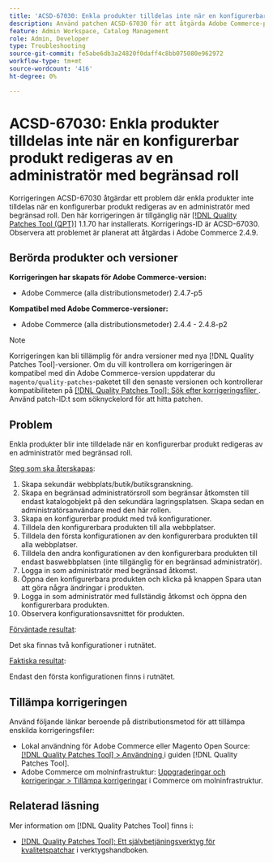 ```yaml
---
title: 'ACSD-67030: Enkla produkter tilldelas inte när en konfigurerbar produkt redigeras av en administratör med begränsad roll'
description: Använd patchen ACSD-67030 för att åtgärda Adobe Commerce-problemet där de enkla produkterna inte tilldelas när en konfigurerbar produkt redigeras av en administratör med begränsad roll.
feature: Admin Workspace, Catalog Management
role: Admin, Developer
type: Troubleshooting
source-git-commit: fe5abe6db3a24820f0daff4c8bb075080e962972
workflow-type: tm+mt
source-wordcount: '416'
ht-degree: 0%

---
```



# ACSD-67030: Enkla produkter tilldelas inte när en konfigurerbar produkt redigeras av en administratör med begränsad roll

Korrigeringen ACSD-67030 åtgärdar ett problem där enkla produkter inte tilldelas när en konfigurerbar produkt redigeras av en administratör med begränsad roll. Den här korrigeringen är tillgänglig när [[!DNL Quality Patches Tool (QPT)]](/help/tools/quality-patches-tool/quality-patches-tool-to-self-serve-quality-patches.md) 1.1.70 har installerats. Korrigerings-ID är ACSD-67030. Observera att problemet är planerat att åtgärdas i Adobe Commerce 2.4.9.


## Berörda produkter och versioner

**Korrigeringen har skapats för Adobe Commerce-version:**

* Adobe Commerce (alla distributionsmetoder) 2.4.7-p5

**Kompatibel med Adobe Commerce-versioner:**

* Adobe Commerce (alla distributionsmetoder) 2.4.4 - 2.4.8-p2

>[!NOTE]
>
>Korrigeringen kan bli tillämplig för andra versioner med nya [!DNL Quality Patches Tool]-versioner. Om du vill kontrollera om korrigeringen är kompatibel med din Adobe Commerce-version uppdaterar du `magento/quality-patches`-paketet till den senaste versionen och kontrollerar kompatibiliteten på [[!DNL Quality Patches Tool]: Sök efter korrigeringsfiler ](https://experienceleague.adobe.com/tools/commerce-quality-patches/index.html). Använd patch-ID:t som söknyckelord för att hitta patchen.

## Problem

Enkla produkter blir inte tilldelade när en konfigurerbar produkt redigeras av en administratör med begränsad roll.

<u>Steg som ska återskapas</u>:

1. Skapa sekundär webbplats/butik/butiksgranskning.
1. Skapa en begränsad administratörsroll som begränsar åtkomsten till endast katalogobjekt på den sekundära lagringsplatsen. Skapa sedan en administratörsanvändare med den här rollen.
1. Skapa en konfigurerbar produkt med två konfigurationer.
1. Tilldela den konfigurerbara produkten till alla webbplatser.
1. Tilldela den första konfigurationen av den konfigurerbara produkten till alla webbplatser.
1. Tilldela den andra konfigurationen av den konfigurerbara produkten till endast baswebbplatsen (inte tillgänglig för en begränsad administratör).
1. Logga in som administratör med begränsad åtkomst.
1. Öppna den konfigurerbara produkten och klicka på knappen Spara utan att göra några ändringar i produkten.
1. Logga in som administratör med fullständig åtkomst och öppna den konfigurerbara produkten.
1. Observera konfigurationsavsnittet för produkten.


<u>Förväntade resultat</u>:

Det ska finnas två konfigurationer i rutnätet.

<u>Faktiska resultat</u>:

Endast den första konfigurationen finns i rutnätet.

## Tillämpa korrigeringen

Använd följande länkar beroende på distributionsmetod för att tillämpa enskilda korrigeringsfiler:

* Lokal användning för Adobe Commerce eller Magento Open Source: [[!DNL Quality Patches Tool] > Användning ](/help/tools/quality-patches-tool/usage.md) i guiden [!DNL Quality Patches Tool].
* Adobe Commerce om molninfrastruktur: [Uppgraderingar och korrigeringar > Tillämpa korrigeringar](https://experienceleague.adobe.com/docs/commerce-cloud-service/user-guide/develop/upgrade/apply-patches.html) i Commerce om molninfrastruktur.

## Relaterad läsning

Mer information om [!DNL Quality Patches Tool] finns i:

* [[!DNL Quality Patches Tool]: Ett självbetjäningsverktyg för kvalitetspatchar](/help/tools/quality-patches-tool/quality-patches-tool-to-self-serve-quality-patches.md) i verktygshandboken.
